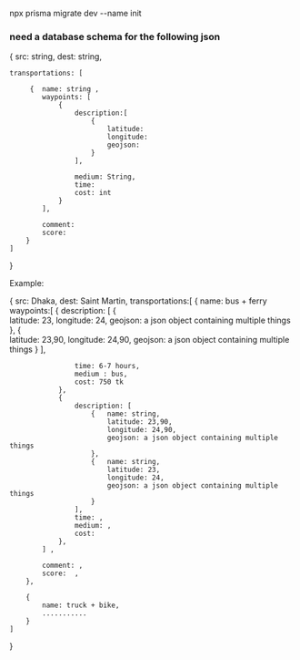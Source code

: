 npx prisma migrate dev --name init


### need a database schema for the following json

{
    src: string,
    dest: string,

    transportations: [

         {  name: string ,
            waypoints: [
                {
                    description:[
                        {   
                            latitude:
                            longitude:
                            geojson: 
                        }
                    ],

                    medium: String,
                    time: 
                    cost: int
                }
            ],

            comment: 
            score: 
        }
    ]
}


Example: 

{
    src: Dhaka,
    dest: Saint Martin,
    transportations:[
        {
            name: bus + ferry
            waypoints:[
                {
                    description: [
                        {  
                            latitude: 23,
                            longitude: 24,
                            geojson: a json object containing multiple things
                        },
                        {  
                            latitude: 23,90,
                            longitude: 24,90,
                            geojson: a json object containing multiple things
                        }
                    ],

                    time: 6-7 hours,
                    medium : bus,
                    cost: 750 tk
                },
                {
                    description: [
                        {   name: string,
                            latitude: 23,90,
                            longitude: 24,90,
                            geojson: a json object containing multiple things
                        },
                        {   name: string,
                            latitude: 23,
                            longitude: 24,
                            geojson: a json object containing multiple things
                        }
                    ],
                    time: ,
                    medium: ,
                    cost: 
                },
            ] ,

            comment: ,
            score:  ,
        },

        {
            name: truck + bike,
            ...........
        }
    ]
}
